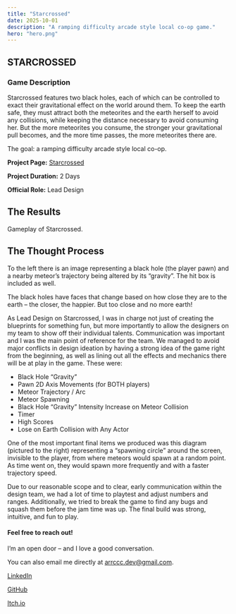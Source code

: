 ```yaml
---
title: "Starcrossed"
date: 2025-10-01
description: "A ramping difficulty arcade style local co-op game."
hero: "hero.png"
---
```


## STARCROSSED

### Game Description

Starcrossed features two black holes, each of which can be controlled to exact their gravitational effect on the world around them. To keep the earth safe, they must attract both the meteorites and the earth herself to avoid any collisions, while keeping the distance necessary to avoid consuming her. But the more meteorites you consume, the stronger your gravitational pull becomes, and the more time passes, the more meteorites there are.

The goal: a ramping difficulty arcade style local co-op.

**Project Page:** [Starcrossed](https://the-monkey-barrel.itch.io/starcrossed)

**Project Duration:** 2 Days

**Official Role:** Lead Design

## The Results

Gameplay of Starcrossed.

## The Thought Process

To the left there is an image representing a black hole (the player pawn) and a nearby meteor’s trajectory being altered by its “gravity”. The hit box is included as well.

The black holes have faces that change based on how close they are to the earth – the closer, the happier. But too close and no more earth!

As Lead Design on Starcrossed, I was in charge not just of creating the blueprints for something fun, but more importantly to allow the designers on my team to show off their individual talents. Communication was important and I was the main point of reference for the team. We managed to avoid major conflicts in design ideation by having a strong idea of the game right from the beginning, as well as lining out all the effects and mechanics there will be at play in the game. These were:

* Black Hole “Gravity”
* Pawn 2D Axis Movements (for BOTH players)
* Meteor Trajectory / Arc
* Meteor Spawning
* Black Hole “Gravity” Intensity Increase on Meteor Collision
* Timer
* High Scores
* Lose on Earth Collision with Any Actor

One of the most important final items we produced was this diagram (pictured to the right) representing a “spawning circle” around the screen, invisible to the player, from where meteors would spawn at a random point. As time went on, they would spawn more frequently and with a faster trajectory speed.

Due to our reasonable scope and to clear, early communication within the design team, we had a lot of time to playtest and adjust numbers and ranges. Additionally, we tried to break the game to find any bugs and squash them before the jam time was up. The final build was strong, intuitive, and fun to play.

#### Feel free to reach out!

I’m an open door – and I love a good conversation.

You can also email me directly at arrccc.dev@gmail.com.

[LinkedIn](https://www.linkedin.com/in/arrccc-dev/)

[GitHub](https://github.com/arrccc-dev)

[Itch.io](https://arrccc.itch.io/)
